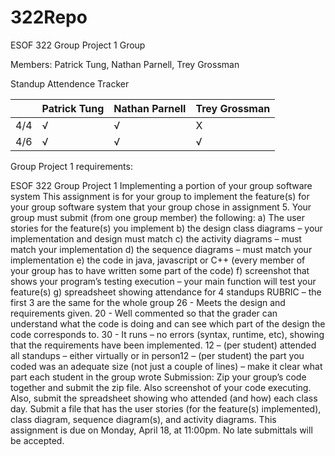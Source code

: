 # 322Repo
ESOF 322 Group Project 1 Group

Members: Patrick Tung, Nathan Parnell, Trey Grossman

Standup Attendence Tracker

|     | Patrick Tung | Nathan Parnell | Trey Grossman |
| --- | ------------ | -------------- | ------------- |
| 4/4 | √            | √              | X             |
| 4/6 | √            | √              | √             |




Group Project 1 requirements:

ESOF 322 Group Project 1
Implementing a portion of your group software system
This assignment is for your group to implement the feature(s) for your group software system that your group chose in assignment 5.
Your group must submit (from one group member) the following:
a) The user stories for the feature(s) you implement
b) the design class diagrams – your implementation and design must match
c) the activity diagrams – must match your implementation
d) the sequence diagrams – must match your implementation
e) the code in java, javascript or C++ (every member of your group has to have written
some part of the code)
f) screenshot that shows your program’s testing execution – your main function will test
your feature(s)
g) spreadsheet showing attendance for 4 standups
RUBRIC – the first 3 are the same for the whole group 26 - Meets the design and requirements given.
20 - Well commented so that the grader can understand what the code is doing and can see which part of the design the code corresponds to.
30 - It runs – no errors (syntax, runtime, etc), showing that the requirements have been implemented.
12 – (per student) attended all standups – either virtually or in person12 – (per student) the part you coded was an adequate size (not just a couple of lines) – make it clear what part each student in the group wrote
Submission:
Zip your group’s code together and submit the zip file. Also screenshot of your code executing. Also, submit the spreadsheet showing who attended (and how) each class day. Submit a file that has the user stories (for the feature(s) implemented), class diagram, sequence diagram(s), and activity diagrams.
This assignment is due on Monday, April 18, at 11:00pm. No late submittals will be accepted.
